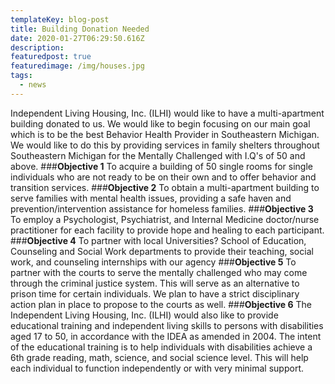 ```yaml
---
templateKey: blog-post
title: Building Donation Needed
date: 2020-01-27T06:29:50.616Z
description: 
featuredpost: true
featuredimage: /img/houses.jpg
tags:
  - news
---
```

Independent Living Housing, Inc. (ILHI) would like to have a multi-apartment building donated to us. We would like to begin focusing on our main goal which is to be the best Behavior Health Provider in Southeastern Michigan. We would like to do this by providing services in family shelters throughout Southeastern Michigan for the Mentally Challenged with I.Q's of 50 and above.
###**Objective 1**
To acquire a building of 50 single rooms for single individuals who are not ready to be on their own and to offer behavior and transition services.
###**Objective 2**
To obtain a multi-apartment building to serve families with mental health issues, providing a safe haven and prevention/intervention assistance for homeless families.
###**Objective 3**
To employ a Psychologist, Psychiatrist, and Internal Medicine doctor/nurse practitioner for each facility to provide hope and healing to each participant.
###**Objective 4**
To partner with local Universities? School of Education, Counseling and Social Work departments to provide their teaching, social work, and counseling internships with our agency
###**Objective 5**
To partner with the courts to serve the mentally challenged who may come through the criminal justice system. This will serve as an alternative to prison time for certain individuals. We plan to have a strict disciplinary action plan in place to propose to the courts as well.
###**Objective 6**
The Independent Living Housing, Inc. (ILHI) would also like to provide educational training and independent living skills to persons with disabilities aged 17 to 50, in accordance with the IDEA as amended in 2004.
The intent of the educational training is to help individuals with disabilities achieve a 6th grade reading, math, science, and social science level. This will help each individual to function independently or with very minimal support.

